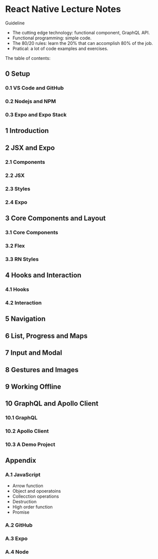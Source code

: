 # React Native Lecture Notes

Guideline

- The cutting edge technology: functional component, GraphQL API.
- Functional programming: simple code.
- The 80/20 rules: learn the 20% that can accomplish 80% of the job.
- Pratical: a lot of code examples and exercises.

The table of contents:

## 0 Setup

### 0.1 VS Code and GitHub

### 0.2 Nodejs and NPM

### 0.3 Expo and Expo Stack

## 1 Introduction

## 2 JSX and Expo

### 2.1 Components

### 2.2 JSX

### 2.3 Styles

### 2.4 Expo

## 3 Core Components and Layout

### 3.1 Core Components

### 3.2 Flex

### 3.3 RN Styles

## 4 Hooks and Interaction

### 4.1 Hooks

### 4.2 Interaction

## 5 Navigation

## 6 List, Progress and Maps

## 7 Input and Modal

## 8 Gestures and Images

## 9 Working Offline

## 10 GraphQL and Apollo Client

### 10.1 GraphQL

### 10.2 Apollo Client

### 10.3 A Demo Project

## Appendix

### A.1 JavaScript

- Arrow function
- Object and opoeratoins
- Collecction operations
- Destruction
- High order function
- Promise

### A.2 GitHub

### A.3 Expo

### A.4 Node
